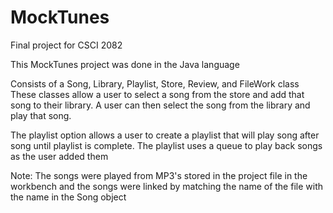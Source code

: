 # MockTunes
Final project for CSCI 2082

This MockTunes project was done in the Java language

Consists of a Song, Library, Playlist, Store, Review, and FileWork class
These classes allow a user to select a song from the store and add that song to their
library. A user can then select the song from the library and play that song.

The playlist option allows a user to create a playlist that will play song after song until 
playlist is complete. The playlist uses a queue to play back songs as the user added them

Note: The songs were played from MP3's stored in the project file in the workbench and 
the songs were linked by matching the name of the file with the name in the Song object
